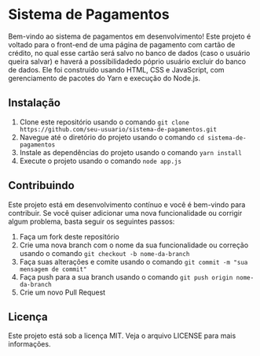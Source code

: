 # Sistema de Pagamentos


Bem-vindo ao sistema de pagamentos em desenvolvimento! Este projeto é voltado para o front-end de uma página de pagamento com cartão de crédito, no qual
esse cartão será salvo no banco de dados (caso o usuário queira salvar) e haverá a possibilidadedo póprio usuário excluir do banco de dados. Ele foi construído usando HTML, CSS e JavaScript, com gerenciamento de pacotes do Yarn e execução do Node.js.

## Instalação

1. Clone este repositório usando o comando `git clone https://github.com/seu-usuario/sistema-de-pagamentos.git`
2. Navegue até o diretório do projeto usando o comando `cd sistema-de-pagamentos`
3. Instale as dependências do projeto usando o comando `yarn install`
4. Execute o projeto usando o comando `node app.js`

## Contribuindo

Este projeto está em desenvolvimento contínuo e você é bem-vindo para contribuir. Se você quiser adicionar uma nova funcionalidade ou corrigir algum problema, basta seguir os seguintes passos:

1. Faça um fork deste repositório
2. Crie uma nova branch com o nome da sua funcionalidade ou correção usando o comando `git checkout -b nome-da-branch`
3. Faça suas alterações e comite usando o comando `git commit -m "sua mensagem de commit"`
4. Faça push para a sua branch usando o comando `git push origin nome-da-branch`
5. Crie um novo Pull Request

## Licença

Este projeto está sob a licença MIT. Veja o arquivo LICENSE para mais informações.
